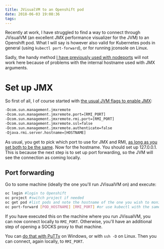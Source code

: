 ```yaml
---
title: JVisualVM to an Openshift pod
date: 2018-06-03 19:08:36
tags:
---
```


Recently at work, I have struggled to find a way to connect through JVisualVM (an excellent JMX performance visualizer for the JVM) to
an Openshift pod. What I will say is however also valid for Kubernetes pods in general (using `kubectl port-forward`), or for running jconsole on Linux. 

Sadly, the handy method [I have previously used with nodeports](/2018/05/11/170-opening-ports-in-openshift/) will not work here because of problems with the internal hostname used with JMX arguments.

# Set up JMX

So first of all, I of course started with [the usual JVM flags to enable JMX](http://www.adam-bien.com/roller/abien/entry/how_to_establish_jmx_connection):

```sh
-Dcom.sun.management.jmxremote 
-Dcom.sun.management.jmxremote.port=[RMI_PORT] 
-Dcom.sun.management.jmxremote.rmi.port=[RMI_PORT]
-Dcom.sun.management.jmxremote.ssl=false 
-Dcom.sun.management.jmxremote.authenticate=false 
-Djava.rmi.server.hostname=[HOSTNAME]
```

As usual, you get to pick which port to use for JMX and RMI, [as long as you set both to be the same](http://www.perftactique.com/2018/03/29/remote-jmx-connection-over-the-firewall/). Now for the hostname. You should set up 127.0.0.1. This is because the next step is to set up port forwarding, so the JVM will see the connection as coming locally.

## Port forwarding

Go to some machine (ideally the one you'll run JVisualVM on) and execute:

```sh
oc login #login to Openshift
oc project #switch project if needed
oc get pod #list pods and note the hostname of the one you wish to monitor
oc port-forward [POD_HOSTNAME] [RMI_PORT] #or use kubectl with the same syntax
```

If you have executed this on the machine where you run JVisualVM, you can now connect locally to `RMI_PORT`. Otherwise, you'll have an additional step of opening a SOCKS proxy to that machine.

You can [do that with PuTTy](http://realprogrammers.com/how_to/set_up_an_ssh_tunnel_with_putty.html) on Windows, or with `ssh -D` on Linux. Then you can connect, again locally, to `RMI_PORT`.